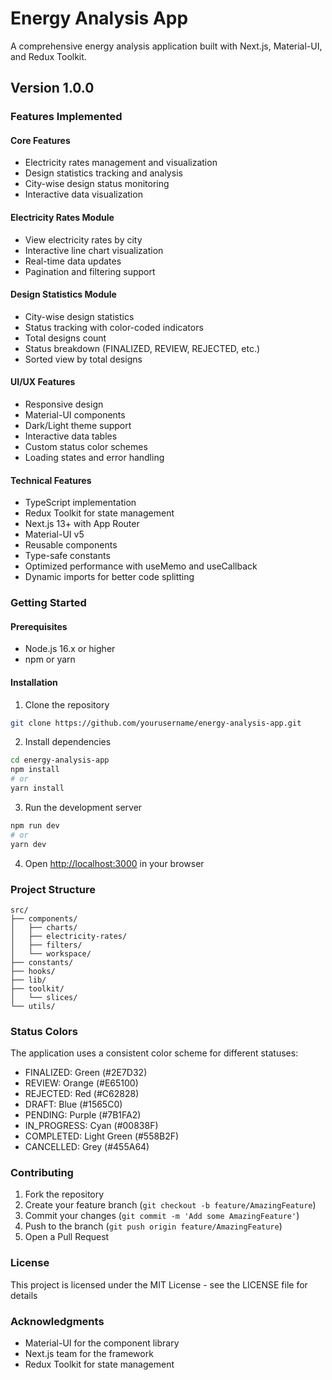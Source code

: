 # Energy Analysis App

A comprehensive energy analysis application built with Next.js, Material-UI, and Redux Toolkit.

## Version 1.0.0

### Features Implemented

#### Core Features
- Electricity rates management and visualization
- Design statistics tracking and analysis
- City-wise design status monitoring
- Interactive data visualization

#### Electricity Rates Module
- View electricity rates by city
- Interactive line chart visualization
- Real-time data updates
- Pagination and filtering support

#### Design Statistics Module
- City-wise design statistics
- Status tracking with color-coded indicators
- Total designs count
- Status breakdown (FINALIZED, REVIEW, REJECTED, etc.)
- Sorted view by total designs

#### UI/UX Features
- Responsive design
- Material-UI components
- Dark/Light theme support
- Interactive data tables
- Custom status color schemes
- Loading states and error handling

#### Technical Features
- TypeScript implementation
- Redux Toolkit for state management
- Next.js 13+ with App Router
- Material-UI v5
- Reusable components
- Type-safe constants
- Optimized performance with useMemo and useCallback
- Dynamic imports for better code splitting

### Getting Started

#### Prerequisites
- Node.js 16.x or higher
- npm or yarn

#### Installation
1. Clone the repository
```bash
git clone https://github.com/yourusername/energy-analysis-app.git
```

2. Install dependencies
```bash
cd energy-analysis-app
npm install
# or
yarn install
```

3. Run the development server
```bash
npm run dev
# or
yarn dev
```

4. Open [http://localhost:3000](http://localhost:3000) in your browser

### Project Structure
```
src/
├── components/
│   ├── charts/
│   ├── electricity-rates/
│   ├── filters/
│   └── workspace/
├── constants/
├── hooks/
├── lib/
├── toolkit/
│   └── slices/
└── utils/
```

### Status Colors
The application uses a consistent color scheme for different statuses:
- FINALIZED: Green (#2E7D32)
- REVIEW: Orange (#E65100)
- REJECTED: Red (#C62828)
- DRAFT: Blue (#1565C0)
- PENDING: Purple (#7B1FA2)
- IN_PROGRESS: Cyan (#00838F)
- COMPLETED: Light Green (#558B2F)
- CANCELLED: Grey (#455A64)

### Contributing
1. Fork the repository
2. Create your feature branch (`git checkout -b feature/AmazingFeature`)
3. Commit your changes (`git commit -m 'Add some AmazingFeature'`)
4. Push to the branch (`git push origin feature/AmazingFeature`)
5. Open a Pull Request

### License
This project is licensed under the MIT License - see the LICENSE file for details

### Acknowledgments
- Material-UI for the component library
- Next.js team for the framework
- Redux Toolkit for state management
